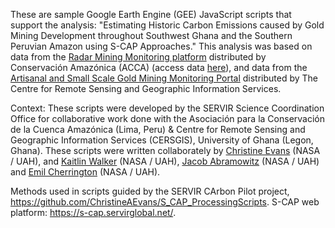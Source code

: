 These are sample Google Earth Engine (GEE) JavaScript scripts that support the analysis: "Estimating Historic Carbon Emissions caused by Gold Mining Development throughout Southwest Ghana and the Southern Peruvian Amazon using S-CAP Approaches." This analysis was based on data from the [Radar Mining Monitoring platform](https://rami.servirglobal.net/) distributed by Conservación Amazónica (ACCA) (access data [here](https://console.cloud.google.com/storage/browser/rami-alerts/alerts)), and data from the [Artisanal and Small Scale Gold Mining Monitoring Portal](https://ssmportal.cersgis.org/mining-portal) distributed by The Centre for Remote Sensing and Geographic Information Services.

Context:
These scripts were developed by the SERVIR Science Coordination Office for collaborative work done with the Asociación para la Conservación de la Cuenca Amazónica (Lima, Peru) & Centre for Remote Sensing and Geographic Information Services (CERSGIS), University of Ghana (Legon, Ghana).
These scripts were written collaborately by [Christine Evans](https://github.com/ChristineAEvans) (NASA / UAH), and [Kaitlin Walker](https://github.com/katieailsa) (NASA / UAH), [Jacob Abramowitz](https://github.com/jabramowitz5) (NASA / UAH) and [Emil Cherrington](https://github.com/BzGEO) (NASA / UAH). 

Methods used in scripts guided by the SERVIR CArbon Pilot project, https://github.com/ChristineAEvans/S_CAP_ProcessingScripts. S-CAP web platform: https://s-cap.servirglobal.net/. 
